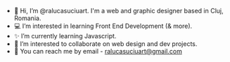 - 🤍 Hi, I’m @ralucasuciuart. I'm a web and graphic designer based in Cluj, Romania.
- 💻 I’m interested in learning Front End Development (& more).
- ✨ I’m currently learning Javascript.
- 💞️ I’m interested to collaborate on web design and dev projects.
- 💌 You can reach me by email - ralucasuciuart@gmail.com
